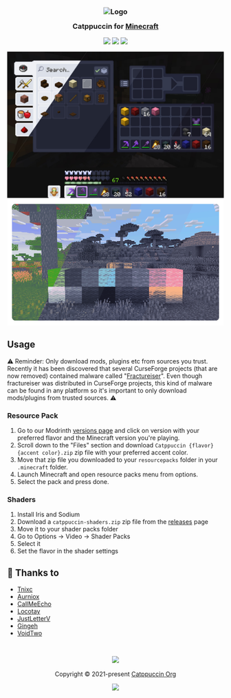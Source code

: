 <h3 align="center">
	<img src="https://raw.githubusercontent.com/catppuccin/catppuccin/main/assets/logos/exports/1544x1544_circle.png" width="100" alt="Logo"/><br/>
	<img src="https://raw.githubusercontent.com/catppuccin/catppuccin/main/assets/misc/transparent.png" height="30" width="0px"/>
	Catppuccin for <a href="https://minecraft.net">Minecraft</a>
	<img src="https://raw.githubusercontent.com/catppuccin/catppuccin/main/assets/misc/transparent.png" height="30" width="0px"/>
</h3>

<p align="center">
	<a href="https://github.com/catppuccin/minecraft/stargazers"><img src="https://img.shields.io/github/stars/catppuccin/minecraft?colorA=363a4f&colorB=b7bdf8&style=for-the-badge"></a>
	<a href="https://github.com/catppuccin/minecraft/issues"><img src="https://img.shields.io/github/issues/catppuccin/minecraft?colorA=363a4f&colorB=f5a97f&style=for-the-badge"></a>
	<a href="https://github.com/catppuccin/minecraft/contributors"><img src="https://img.shields.io/github/contributors/catppuccin/minecraft?colorA=363a4f&colorB=a6da95&style=for-the-badge"></a>
</p>

<p align="center">
	<img src="assets/textures-preview.jpg"/>
	<img src="assets/shaders-preview.webp"/>
</p>

## Usage

⚠️ Reminder: Only download mods, plugins etc from sources you trust. Recently it has been discovered that several CurseForge projects (that are now removed) contained malware called "[Fractureiser](https://github.com/fractureiser-investigation/fractureiser)". Even though fractureiser was distributed in CurseForge projects, this kind of malware can be found in any platform so it's important to only download mods/plugins from trusted sources. ⚠️

### Resource Pack
1. Go to our Modrinth [versions page](https://modrinth.com/resourcepack/catppuccin-ui/versions) and click on version with your preferred flavor and the Minecraft version you're playing.
2. Scroll down to the "Files" section and download `Catppuccin {flavor} {accent color}.zip` zip file with your preferred accent color.
3. Move that zip file you downloaded to your `resourcepacks` folder in your `.minecraft` folder.
4. Launch Minecraft and open resource packs menu from options.
5. Select the pack and press done.

### Shaders
1. Install Iris and Sodium
2. Download a `catppuccin-shaders.zip` zip file from the [releases](https://github.com/catppuccin/minecraft/releases) page
3. Move it to your shader packs folder
4. Go to Options -> Video -> Shader Packs
5. Select it
6. Set the flavor in the shader settings

## 💝 Thanks to

- [Tnixc](https://github.com/Tnixc)
- [Aurniox](https://github.com/Aurn1ox)
- [CallMeEcho](https://github.com/CallMeEchoCodes)
- [Locotay](https://github.com/andreasgrafen)
- [JustLetterV](https://github.com/JustLetterV)
- [Gingeh](https://github.com/Gingeh)
- [VoidTwo](https://github.com/VoidTwo)

&nbsp;

<p align="center">
	<img src="https://raw.githubusercontent.com/catppuccin/catppuccin/main/assets/footers/gray0_ctp_on_line.svg?sanitize=true" />
</p>

<p align="center">
	Copyright &copy; 2021-present <a href="https://github.com/catppuccin" target="_blank">Catppuccin Org</a>
</p>

<p align="center">
	<a href="https://github.com/catppuccin/catppuccin/blob/main/LICENSE"><img src="https://img.shields.io/static/v1.svg?style=for-the-badge&label=License&message=MIT&logoColor=d9e0ee&colorA=363a4f&colorB=b7bdf8"/></a>
</p>
